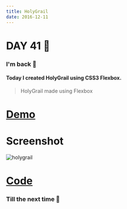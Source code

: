 ```yaml
---
title: HolyGrail
date: 2016-12-11
---
```


# DAY 41 👾 

### I'm back 💙

#### Today I created HolyGrail using CSS3 Flexbox.

> HolyGrail made using Flexbox

# [Demo](https://deadcoder0904.github.io/holygrail)

# Screenshot

![holygrail](http://imgur.com/0aqmptL.png)

# [Code](https://github.com/deadcoder0904/holygrail)

### Till the next time 👻 